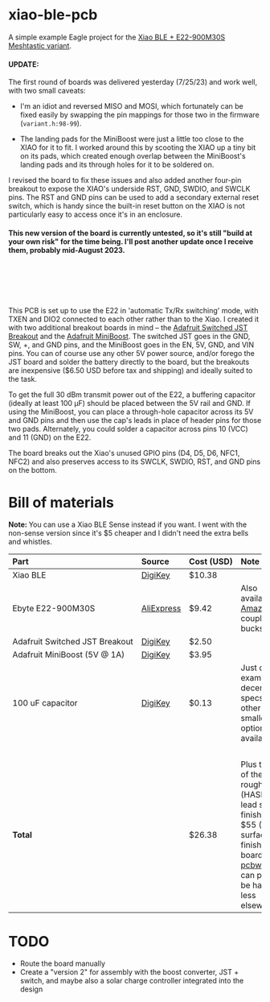 # xiao-ble-pcb

A simple example Eagle project for the <a href="https://github.com/meshtastic/firmware/pull/2633" target="_blank">Xiao BLE + E22-900M30S Meshtastic variant</a>.

#### UPDATE:
The first round of boards was delivered yesterday (7/25/23) and work well, with two small caveats:
* I'm an idiot and reversed MISO and MOSI, which fortunately can be fixed easily by swapping the pin mappings for those two in the firmware (`variant.h:98-99`).

* The landing pads for the MiniBoost were just a little too close to the XIAO for it to fit. I worked around this by scooting the XIAO up a tiny bit on its pads, which created enough overlap between the MiniBoost's landing pads and its through holes for it to be soldered on.

I revised the board to fix these issues and also added another four-pin breakout to expose the XIAO's underside RST, GND, SWDIO, and SWCLK pins. The RST and GND pins can be used to add a secondary external reset switch, which is handy since the built-in reset button on the XIAO is not particularly easy to access once it's in an enclosure.

#### This new version of the board is currently untested, so it's still "build at your own risk" for the time being. I'll post another update once I receive them, probably mid-August 2023.

&nbsp;
---
&nbsp;

This PCB is set up to use the E22 in 'automatic Tx/Rx switching' mode, with TXEN and DIO2 connected to each other rather than to the Xiao. I created it with two additional breakout boards in mind – the <a href="https://www.adafruit.com/product/1863" target="_blank">Adafruit Switched JST Breakout</a> and the <a href="https://www.adafruit.com/product/4654" target="_blank">Adafruit MiniBoost</a>. The switched JST goes in the GND, SW, +, and GND pins, and the MiniBoost goes in the EN, 5V, GND, and VIN pins. You can of course use any other 5V power source, and/or forego the JST board and solder the battery directly to the board, but the breakouts are inexpensive ($6.50 USD before tax and shipping) and ideally suited to the task. 

To get the full 30 dBm transmit power out of the E22, a buffering capacitor (ideally at least 100 µF) should be placed between the 5V rail and GND. If using the MiniBoost, you can place a through-hole capacitor across its 5V and GND pins and then use the cap's leads in place of header pins for those two pads. Alternately, you could solder a capacitor across pins 10 (VCC) and 11 (GND) on the E22.

The board breaks out the Xiao's unused GPIO pins (D4, D5, D6, NFC1, NFC2) and also preserves access to its SWCLK, SWDIO, RST, and GND pins on the bottom.

# Bill of materials

<strong>Note: </strong>You can use a Xiao BLE Sense instead if you want. I went with the non-sense version since it's $5 cheaper and I didn't need the extra bells and whistles.

| Part | Source | Cost&nbsp;(USD) | Note |
| :------------ | :---------------------------- | :-----------------| :-----------------|
| Xiao BLE | <a href="https://www.digikey.com/en/products/detail/seeed-technology-co-ltd/102010448/16652893" target="_blank">DigiKey</a> | $10.38 ||
| Ebyte E22-900M30S | <a href="https://www.aliexpress.us/item/3256801621928909.html" target="_blank">AliExpress</a> | $9.42 | Also available on <a href="https://www.amazon.com/EBYTE-E22-900M30S-Wireless-Transmitter-Receiver/dp/B07RLQ9LTF">Amazon</a> for a couple bucks more |
| Adafruit Switched JST Breakout | <a href="https://www.digikey.com/en/products/detail/adafruit-industries-llc/1863/6565368" target="_blank">DigiKey</a> | $2.50 ||
| Adafruit MiniBoost (5V @ 1A) | <a href="https://www.digikey.com/en/products/detail/adafruit-industries-llc/4654/12697636" target="_blank">DigiKey</a> | $3.95 ||
| 100 uF capacitor | <a href="https://www.digikey.com/en/products/detail/würth-elektronik/860040272001/5727432" target="_blank">DigiKey</a> | $0.13 | Just one example with decent specs, lots of other (and smaller) options available |
|&nbsp;&nbsp;&nbsp;&nbsp;&nbsp;&nbsp;&nbsp;&nbsp;&nbsp;&nbsp;&nbsp;&nbsp;&nbsp;&nbsp;&nbsp;&nbsp;&nbsp;&nbsp;&nbsp;&nbsp;&nbsp;&nbsp;&nbsp;&nbsp;&nbsp;&nbsp;&nbsp;&nbsp;&nbsp;&nbsp;&nbsp;&nbsp;&nbsp;&nbsp;&nbsp;&nbsp;&nbsp;&nbsp;&nbsp;&nbsp;&nbsp;&nbsp;&nbsp;&nbsp;&nbsp;&nbsp;&nbsp;&nbsp;&nbsp;&nbsp;&nbsp;&nbsp;&nbsp;&nbsp;&nbsp;&nbsp;||||
| <strong>Total</strong> || $26.38 | Plus the cost of the PCB – roughly $25 (HASL w/ lead surface finish) or $55 (ENIG surface finish) for 10 boards at <a href="https://www.pcbway.com" target="_blank">pcbway.com</a>; can probably be had for less elsewhere |


# TODO

* Route the board manually
* Create a "version 2" for assembly with the boost converter, JST + switch, and maybe also a solar charge controller integrated into the design